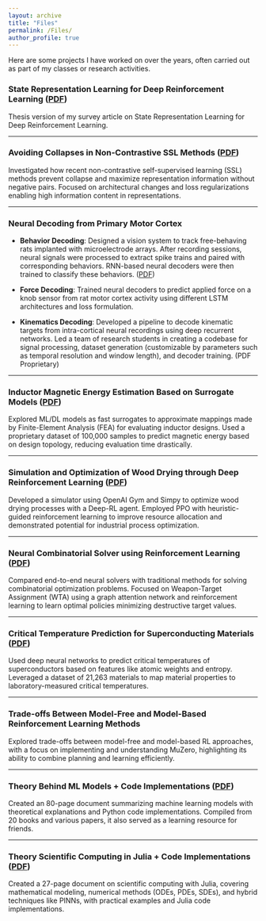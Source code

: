 ```yaml
---
layout: archive
title: "Files"
permalink: /Files/
author_profile: true
---
```



Here are some projects I have worked on over the years, often carried out as part of my classes or research activities.



### State Representation Learning for Deep Reinforcement Learning ([PDF](https://o2-ch4.github.io/files/Thesis_SRL.pdf))
Thesis version of my survey article on State Representation Learning for Deep Reinforcement Learning.


---


### Avoiding Collapses in Non-Contrastive SSL Methods ([PDF](https://o2-ch4.github.io/files/Report_SSL.pdf))
Investigated how recent non-contrastive self-supervised learning (SSL) methods prevent collapse and maximize representation information without negative pairs. Focused on architectural changes and loss regularizations enabling high information content in representations.

---

### Neural Decoding from Primary Motor Cortex

- **Behavior Decoding**: Designed a vision system to track free-behaving rats implanted with microelectrode arrays. After recording sessions, neural signals were processed to extract spike trains and paired with corresponding behaviors. RNN-based neural decoders were then trained to classify these behaviors. ([PDF](https://o2-ch4.github.io/files/BCI_B_Decoding.pdf))

- **Force Decoding**: Trained neural decoders to predict applied force on a knob sensor from rat motor cortex activity using different LSTM architectures and loss formulation. 

- **Kinematics Decoding**: Developed a pipeline to decode kinematic targets from intra-cortical neural recordings using deep recurrent networks. Led a team of research students in creating a codebase for signal processing, dataset generation (customizable by parameters such as temporal resolution and window length), and decoder training. (PDF Proprietary)


---


### Inductor Magnetic Energy Estimation Based on Surrogate Models ([PDF](https://o2-ch4.github.io/files/Surrogate_Inductor.pdf))
Explored ML/DL models as fast surrogates to approximate mappings made by Finite-Element Analysis (FEA) for evaluating inductor designs. Used a proprietary dataset of 100,000 samples to predict magnetic energy based on design topology, reducing evaluation time drastically.

---

### Simulation and Optimization of Wood Drying through Deep Reinforcement Learning ([PDF](https://o2-ch4.github.io/files/Wood_Drying.pdf))
Developed a simulator using OpenAI Gym and Simpy to optimize wood drying processes with a Deep-RL agent. Employed PPO with heuristic-guided reinforcement learning to improve resource allocation and demonstrated potential for industrial process optimization.

---

### Neural Combinatorial Solver using Reinforcement Learning ([PDF](https://o2-ch4.github.io/files/WTA_Report.pdf))
Compared end-to-end neural solvers with traditional methods for solving combinatorial optimization problems. Focused on Weapon-Target Assignment (WTA) using a graph attention network and reinforcement learning to learn optimal policies minimizing destructive target values.

---

### Critical Temperature Prediction for Superconducting Materials ([PDF](https://o2-ch4.github.io/files/Superconducting_T.pdf))
Used deep neural networks to predict critical temperatures of superconductors based on features like atomic weights and entropy. Leveraged a dataset of 21,263 materials to map material properties to laboratory-measured critical temperatures.

---

### Trade-offs Between Model-Free and Model-Based Reinforcement Learning Methods
Explored trade-offs between model-free and model-based RL approaches, with a focus on implementing and understanding MuZero, highlighting its ability to combine planning and learning efficiently.

---

### Theory Behind ML Models + Code Implementations ([PDF](https://o2-ch4.github.io/files/ML_Notebooks.pdf))
Created an 80-page document summarizing machine learning models with theoretical explanations and Python code implementations. Compiled from 20 books and various papers, it also served as a learning resource for friends.


---

### Theory Scientific Computing in Julia + Code Implementations ([PDF](https://o2-ch4.github.io/files/Julia_Notebooks.pdf))
Created a 27-page document on scientific computing with Julia, covering mathematical modeling, numerical methods (ODEs, PDEs, SDEs), and hybrid techniques like PINNs, with practical examples and Julia code implementations.


